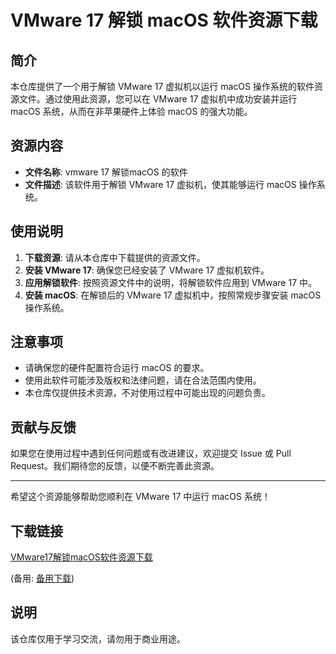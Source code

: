 # VMware 17 解锁 macOS 软件资源下载

## 简介

本仓库提供了一个用于解锁 VMware 17 虚拟机以运行 macOS 操作系统的软件资源文件。通过使用此资源，您可以在 VMware 17 虚拟机中成功安装并运行 macOS 系统，从而在非苹果硬件上体验 macOS 的强大功能。

## 资源内容

- **文件名称**: vmware 17 解锁macOS 的软件
- **文件描述**: 该软件用于解锁 VMware 17 虚拟机，使其能够运行 macOS 操作系统。

## 使用说明

1. **下载资源**: 请从本仓库中下载提供的资源文件。
2. **安装 VMware 17**: 确保您已经安装了 VMware 17 虚拟机软件。
3. **应用解锁软件**: 按照资源文件中的说明，将解锁软件应用到 VMware 17 中。
4. **安装 macOS**: 在解锁后的 VMware 17 虚拟机中，按照常规步骤安装 macOS 操作系统。

## 注意事项

- 请确保您的硬件配置符合运行 macOS 的要求。
- 使用此软件可能涉及版权和法律问题，请在合法范围内使用。
- 本仓库仅提供技术资源，不对使用过程中可能出现的问题负责。

## 贡献与反馈

如果您在使用过程中遇到任何问题或有改进建议，欢迎提交 Issue 或 Pull Request。我们期待您的反馈，以便不断完善此资源。

---

希望这个资源能够帮助您顺利在 VMware 17 中运行 macOS 系统！

## 下载链接
[VMware17解锁macOS软件资源下载](https://pan.quark.cn/s/2b33268a719f) 

(备用: [备用下载](https://pan.baidu.com/s/1vlwr7ITCSuvQnySg9GTGtA?pwd=1234))

## 说明

该仓库仅用于学习交流，请勿用于商业用途。

